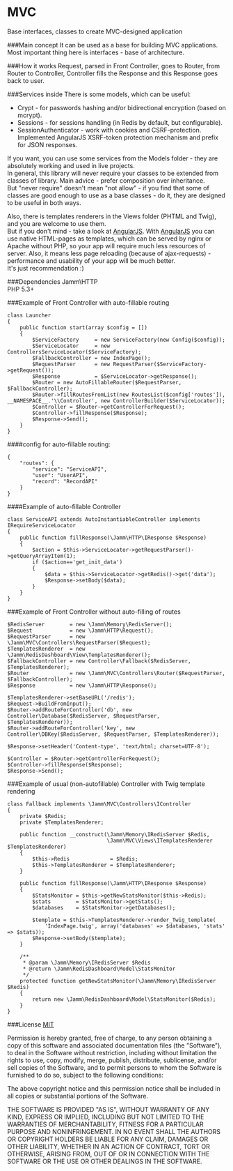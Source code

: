 MVC
===
Base interfaces, classes to create MVC-designed application  

###Main concept
It can be used as a base for building MVC applications.  
Most important thing here is interfaces - base of architecture.  

###How it works
Request, parsed in Front Controller, goes to Router, from Router to Controller, Controller fills the Response and this Response goes back to user.      

###Services inside
There is some models, which can be useful:

* Crypt - for passwords hashing and/or bidirectional encryption (based on mcrypt).  
* Sessions - for sessions handling (in Redis by default, but configurable).    
* SessionAuthenticator - work with cookies and CSRF-protection. Implemented AngularJS XSRF-token protection mechanism and prefix for JSON responses.

If you want, you can use some services from the Models folder - they are absolutely working and used in live projects.   
In general, this library will never require your classes to be extended from classes of library. Main advice - prefer composition over inheritance.      
But "never require" doesn't mean "not allow" - if you find that some of classes are good enough to use as a base classes - do it, they are designed to be useful in both ways.    

Also, there is templates renderers in the Views folder (PHTML and Twig), and you are welcome to use them.    
But if you don't mind - take a look at [AngularJS](http://angularjs.org/). With [AngularJS](http://angularjs.org/) you can use native HTML-pages as templates, which can be served by nginx or Apache without PHP, 
so your app will require much less resources of server. Also, it means less page reloading (because of ajax-requests) - performance and usability of your app will be much better.  
It's just recommendation :)

###Dependencies
Jamm\\HTTP    
PHP 5.3+  

###Example of Front Controller with auto-fillable routing

	class Launcher
	{
		public function start(array $config = [])
		{
			$ServiceFactory     = new ServiceFactory(new Config($config));
			$ServiceLocator     = new ControllersServiceLocator($ServiceFactory);
			$FallbackController = new IndexPage();
			$RequestParser      = new RequestParser($ServiceFactory->getRequest());
			$Response           = $ServiceLocator->getResponse();
			$Router = new AutoFillableRouter($RequestParser, $FallbackController);
			$Router->fillRoutesFromList(new RoutesList($config['routes']), __NAMESPACE__.'\\Controller', new ControllerBuilder($ServiceLocator));
			$Controller = $Router->getControllerForRequest();
			$Controller->fillResponse($Response);
			$Response->Send();
		}
	}

####config for auto-fillable routing:

	{
    	"routes": {
    		"service": "ServiceAPI",
    		"user": "UserAPI",
    		"record": "RecordAPI"
    	}
    }

####Example of auto-fillable Controller

	class ServiceAPI extends AutoInstantiableController implements IRequireServiceLocator
	{
		public function fillResponse(\Jamm\HTTP\IResponse $Response)
		{
			$action = $this->ServiceLocator->getRequestParser()->getQueryArrayItem(1);
			if ($action=='get_init_data')
			{
				$data = $this->ServiceLocator->getRedis()->get('data');
				$Response->setBody($data);
			}
		}
	}

###Example of Front Controller without auto-filling of routes

	$RedisServer        = new \Jamm\Memory\RedisServer();
    $Request            = new \Jamm\HTTP\Request();
    $RequestParser      = new \Jamm\MVC\Controllers\RequestParser($Request);
    $TemplatesRenderer  = new \Jamm\RedisDashboard\View\TemplatesRenderer();
    $FallbackController = new Controller\Fallback($RedisServer, $TemplatesRenderer);
    $Router             = new \Jamm\MVC\Controllers\Router($RequestParser, $FallbackController);
    $Response           = new \Jamm\HTTP\Response();
    
    $TemplatesRenderer->setBaseURL('/redis');
    $Request->BuildFromInput();
    $Router->addRouteForController('db', new Controller\Database($RedisServer, $RequestParser, $TemplatesRenderer));
    $Router->addRouteForController('key', new Controller\DBKey($RedisServer, $RequestParser, $TemplatesRenderer));
    
    $Response->setHeader('Content-type', 'text/html; charset=UTF-8');
    
    $Controller = $Router->getControllerForRequest();
    $Controller->fillResponse($Response);
    $Response->Send();

###Example of usual (non-autofillable) Controller with Twig template rendering

	class Fallback implements \Jamm\MVC\Controllers\IController
    {
    	private $Redis;
    	private $TemplatesRenderer;
    
    	public function __construct(\Jamm\Memory\IRedisServer $Redis,
    								\Jamm\MVC\Views\ITemplatesRenderer $TemplatesRenderer)
    	{
    		$this->Redis             = $Redis;
    		$this->TemplatesRenderer = $TemplatesRenderer;
    	}
    
    	public function fillResponse(\Jamm\HTTP\IResponse $Response)
    	{
    		$StatsMonitor = $this->getNewStatsMonitor($this->Redis);
    		$stats        = $StatsMonitor->getStats();
    		$databases    = $StatsMonitor->getDatabases();
    
    		$template = $this->TemplatesRenderer->render_Twig_template(
    			'IndexPage.twig', array('databases' => $databases, 'stats' => $stats));
    		$Response->setBody($template);
    	}
    
    	/**
    	 * @param \Jamm\Memory\IRedisServer $Redis
    	 * @return \Jamm\RedisDashboard\Model\StatsMonitor
    	 */
    	protected function getNewStatsMonitor(\Jamm\Memory\IRedisServer $Redis)
    	{
    		return new \Jamm\RedisDashboard\Model\StatsMonitor($Redis);
    	}
    }

###License
[MIT](http://en.wikipedia.org/wiki/MIT_License)

Permission is hereby granted, free of charge, to any person obtaining a copy of
this software and associated documentation files (the "Software"), to deal in
the Software without restriction, including without limitation the rights to
use, copy, modify, merge, publish, distribute, sublicense, and/or sell copies
of the Software, and to permit persons to whom the Software is furnished to do
so, subject to the following conditions:

The above copyright notice and this permission notice shall be included in all
copies or substantial portions of the Software.

THE SOFTWARE IS PROVIDED "AS IS", WITHOUT WARRANTY OF ANY KIND, EXPRESS OR
IMPLIED, INCLUDING BUT NOT LIMITED TO THE WARRANTIES OF MERCHANTABILITY,
FITNESS FOR A PARTICULAR PURPOSE AND NONINFRINGEMENT. IN NO EVENT SHALL THE
AUTHORS OR COPYRIGHT HOLDERS BE LIABLE FOR ANY CLAIM, DAMAGES OR OTHER
LIABILITY, WHETHER IN AN ACTION OF CONTRACT, TORT OR OTHERWISE, ARISING FROM,
OUT OF OR IN CONNECTION WITH THE SOFTWARE OR THE USE OR OTHER DEALINGS IN THE
SOFTWARE.
